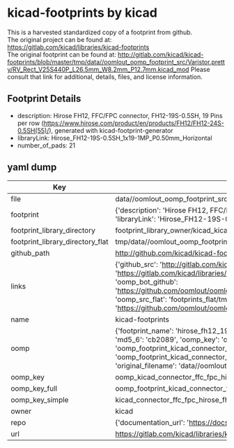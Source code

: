# kicad-footprints by kicad  
This is a harvested standardized copy of a footprint from github.  
The original project can be found at:  
https://gitlab.com/kicad/libraries/kicad-footprints  
The original footprint can be found at:
http://gitlab.com/kicad/kicad-footprints/blob/master/tmp/data//oomlout_oomp_footprint_src/Varistor.pretty/RV_Rect_V25S440P_L26.5mm_W8.2mm_P12.7mm.kicad_mod
Please consult that link for additional, details, files, and license information.  
## Footprint Details
* description: Hirose FH12, FFC/FPC connector, FH12-19S-0.5SH, 19 Pins per row (https://www.hirose.com/product/en/products/FH12/FH12-24S-0.5SH(55)/), generated with kicad-footprint-generator  
* libraryLink: Hirose_FH12-19S-0.5SH_1x19-1MP_P0.50mm_Horizontal  
* number_of_pads: 21  
## yaml dump  
| Key | Value |  
| --- | --- |  
| file | data//oomlout_oomp_footprint_src/kicad-footprints/Connector_FFC-FPC.pretty/Hirose_FH12-19S-0.5SH_1x19-1MP_P0.50mm_Horizontal.kicad_mod |  
| footprint | {'description': 'Hirose FH12, FFC/FPC connector, FH12-19S-0.5SH, 19 Pins per row (https://www.hirose.com/product/en/products/FH12/FH12-24S-0.5SH(55)/), generated with kicad-footprint-generator', 'libraryLink': 'Hirose_FH12-19S-0.5SH_1x19-1MP_P0.50mm_Horizontal', 'number_of_pads': 21} |  
| footprint_library_directory | footprint_library_owner/kicad_kicad-footprints/ |  
| footprint_library_directory_flat | tmp/data//oomlout_oomp_footprint_src/footprints_flat/kicad_connector_ffc_fpc_hirose_fh12_19s_0_5sh_1x19_1mp_p0_50mm_horizontal/working |  
| github_path | http://github.com/kicad/kicad-footprints/blob/master/tmp/data//oomlout_oomp_footprint_src/Connector_FFC-FPC.pretty/Hirose_FH12-19S-0.5SH_1x19-1MP_P0.50mm_Horizontal.kicad_mod |  
| links | {'github_src': 'http://gitlab.com/kicad/kicad-footprints/blob/master/tmp/data//oomlout_oomp_footprint_src/Varistor.pretty/RV_Rect_V25S440P_L26.5mm_W8.2mm_P12.7mm.kicad_mod', 'github_src_repo': 'https://gitlab.com/kicad/libraries/kicad-footprints', 'oomp_bot': 'tmp/data//oomlout_oomp_footprint_src/footprints/kicad_connector_ffc_fpc_hirose_fh12_19s_0_5sh_1x19_1mp_p0_50mm_horizontal/working', 'oomp_bot_github': 'https://github.com/oomlout/oomlout_oomp_footprint_bot/tree/main/tmp/data//oomlout_oomp_footprint_src/footprints/kicad_connector_ffc_fpc_hirose_fh12_19s_0_5sh_1x19_1mp_p0_50mm_horizontal/working', 'oomp_src_flat': 'footprints_flat/tmp/data//oomlout_oomp_footprint_src/footprints_flat/kicad_connector_ffc_fpc_hirose_fh12_19s_0_5sh_1x19_1mp_p0_50mm_horizontal/working', 'oomp_src_flat_github': 'https://github.com/oomlout/oomlout_oomp_footprint_src/tree/main/tmp/data//oomlout_oomp_footprint_src/footprints_flat/kicad_connector_ffc_fpc_hirose_fh12_19s_0_5sh_1x19_1mp_p0_50mm_horizontal/working'} |  
| name | kicad-footprints |  
| oomp | {'footprint_name': 'hirose_fh12_19s_0_5sh_1x19_1mp_p0_50mm_horizontal', 'library_name': 'connector_ffc_fpc', 'md5': 'cb208983e8c19ba49298deeeadaf4e11', 'md5_10': 'cb208983e8', 'md5_5': 'cb208', 'md5_6': 'cb2089', 'oomp_key': 'oomp_kicad_connector_ffc_fpc_hirose_fh12_19s_0_5sh_1x19_1mp_p0_50mm_horizontal', 'oomp_key_extra': 'oomp_footprint_kicad_connector_ffc_fpc_hirose_fh12_19s_0_5sh_1x19_1mp_p0_50mm_horizontal', 'oomp_key_full': 'oomp_footprint_kicad_connector_ffc_fpc_hirose_fh12_19s_0_5sh_1x19_1mp_p0_50mm_horizontal_cb2089', 'oomp_key_simple': 'kicad_connector_ffc_fpc_hirose_fh12_19s_0_5sh_1x19_1mp_p0_50mm_horizontal', 'original_filename': 'data//oomlout_oomp_footprint_src/kicad-footprints/Connector_FFC-FPC.pretty/Hirose_FH12-19S-0.5SH_1x19-1MP_P0.50mm_Horizontal.kicad_mod', 'owner_name': 'kicad'} |  
| oomp_key | oomp_kicad_connector_ffc_fpc_hirose_fh12_19s_0_5sh_1x19_1mp_p0_50mm_horizontal |  
| oomp_key_full | oomp_footprint_kicad_connector_ffc_fpc_hirose_fh12_19s_0_5sh_1x19_1mp_p0_50mm_horizontal |  
| oomp_key_simple | kicad_connector_ffc_fpc_hirose_fh12_19s_0_5sh_1x19_1mp_p0_50mm_horizontal |  
| owner | kicad |  
| repo | {'documentation_url': 'https://docs.github.com/rest/repos/repos#get-a-repository', 'message': 'Not Found'} |  
| url | https://gitlab.com/kicad/libraries/kicad-footprints |  

